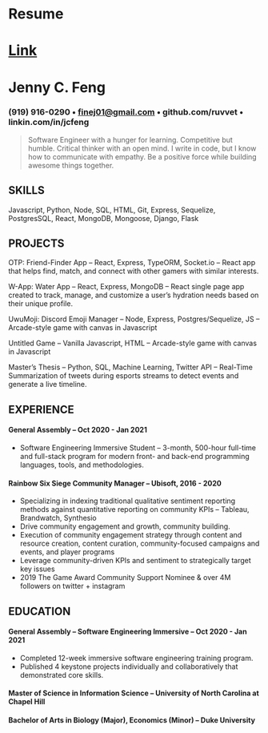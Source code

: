 # Resume
# [Link](https://drive.google.com/file/d/1vLmd4Gl7566PgZplT_oMqILyzqtoQ-k8/view?usp=sharing)
# Jenny C. Feng

### (919) 916-0290   •   finej01@gmail.com   •  github.com/ruvvet   •  linkin.com/in/jcfeng

> Software Engineer with a hunger for learning. Competitive but humble. Critical thinker with an open mind. I write in code, but I know how to communicate with empathy. Be a positive force while building awesome things together.

## SKILLS
Javascript, Python, Node, SQL, HTML, Git, Express, Sequelize, PostgresSQL, React, MongoDB, Mongoose, Django, Flask

## PROJECTS

OTP: Friend-Finder App – React, Express, TypeORM, Socket.io – React  app that helps find, match, and connect with other gamers with similar interests.

W-App: Water App – React, Express, MongoDB – React single page app created to track, manage, and customize a user’s hydration needs based on their unique profile.

UwuMoji: Discord Emoji Manager – Node, Express, Postgres/Sequelize, JS – Arcade-style game with canvas in Javascript

Untitled Game – Vanilla Javascript, HTML – Arcade-style game with canvas in Javascript

Master’s Thesis – Python, SQL, Machine Learning, Twitter API  –  Real-Time Summarization of tweets during  esports streams to detect events and generate a live timeline.

## EXPERIENCE
#### General Assembly – Oct 2020 - Jan 2021
 - Software Engineering Immersive Student – 3-month, 500-hour full-time and full-stack program for modern front- and back-end programming languages, tools, and methodologies.

#### Rainbow Six Siege Community Manager – Ubisoft, 2016 - 2020
 - Specializing in indexing traditional qualitative sentiment reporting methods against quantitative reporting on community KPIs –  Tableau, Brandwatch, Synthesio
 - Drive community engagement and growth, community building.
 - Execution of community engagement strategy through content and resource creation, content curation, community-focused campaigns and events, and player programs
 - Leverage community-driven KPIs and sentiment to strategically target key issues
 - 2019 The Game Award Community Support Nominee & over 4M followers on twitter + instagram

## EDUCATION
#### General Assembly –  Software Engineering Immersive  –  Oct 2020 - Jan 2021
 - Completed 12-week immersive software engineering training program.
 - Published 4 keystone projects individually and collaboratively that demonstrated core skills.
#### Master of Science in Information Science – University of North Carolina at Chapel Hill
#### Bachelor of Arts in Biology (Major), Economics (Minor) – Duke University


